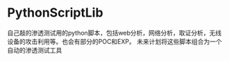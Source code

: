 # PythonScriptLib
自己敲的渗透测试用的python脚本，包括web分析，网络分析，取证分析，无线设备的攻击利用等。也会有部分的POC和EXP。
未来计划将这些脚本组合为一个自动的渗透测试工具
